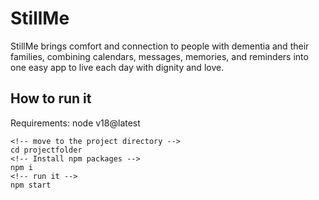 # StillMe

StillMe brings comfort and connection to people with dementia and their families, combining calendars, messages, memories, and reminders into one easy app to live each day with dignity and love.

## How to run it

Requirements: node v18@latest

```
<!-- move to the project directory -->
cd projectfolder
<!-- Install npm packages -->
npm i
<!-- run it -->
npm start
```